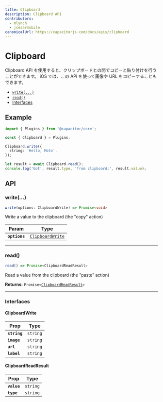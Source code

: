 ```yaml
---
title: Clipboard
description: Clipboard API
contributors:
  - mlynch
  - jcesarmobile
canonicalUrl: https://capacitorjs.com/docs/apis/clipboard
---
```


<plugin-platforms platforms="pwa,ios,android"></plugin-platforms>

# Clipboard

Clipboard API を使用すると、クリップボードとの間でコピーと貼り付けを行うことができます。
iOS では、この API を使って画像や URL をコピーすることもできます。

<docgen-index>

- [`write(...)`](#write)
- [`read()`](#read)
- [Interfaces](#interfaces)

</docgen-index>

## Example

```typescript
import { Plugins } from '@capacitor/core';

const { Clipboard } = Plugins;

Clipboard.write({
  string: 'Hello, Moto',
});

let result = await Clipboard.read();
console.log('Got', result.type, 'from clipboard:', result.value);
```

## API

<docgen-api>
<!--Update the source file JSDoc comments and rerun docgen to update the docs below-->

### write(...)

```typescript
write(options: ClipboardWrite) => Promise<void>
```

Write a value to the clipboard (the "copy" action)

| Param         | Type                                                      |
| ------------- | --------------------------------------------------------- |
| **`options`** | <code><a href="#clipboardwrite">ClipboardWrite</a></code> |

---

### read()

```typescript
read() => Promise<ClipboardReadResult>
```

Read a value from the clipboard (the "paste" action)

**Returns:** <code>Promise&lt;<a href="#clipboardreadresult">ClipboardReadResult</a>&gt;</code>

---

### Interfaces

#### ClipboardWrite

| Prop         | Type                |
| ------------ | ------------------- |
| **`string`** | <code>string</code> |
| **`image`**  | <code>string</code> |
| **`url`**    | <code>string</code> |
| **`label`**  | <code>string</code> |

#### ClipboardReadResult

| Prop        | Type                |
| ----------- | ------------------- |
| **`value`** | <code>string</code> |
| **`type`**  | <code>string</code> |

</docgen-api>
